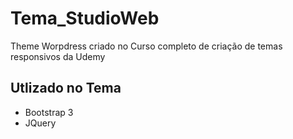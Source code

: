 # Tema_StudioWeb
Theme Worpdress criado no Curso completo de criação de temas responsivos da Udemy


Utlizado no Tema
---------------------------
 - Bootstrap 3
 - JQuery